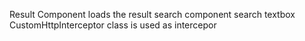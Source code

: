 Result Component loads the result
search component search textbox
CustomHttpInterceptor class is used as intercepor
